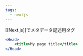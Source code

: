 ```yaml
---
tags:
  - nextjs
---
```

[[Next.js]]でメタデータ記述用タグ
```jsx
<Head>
	<title>My page title</title>
</Head>
```